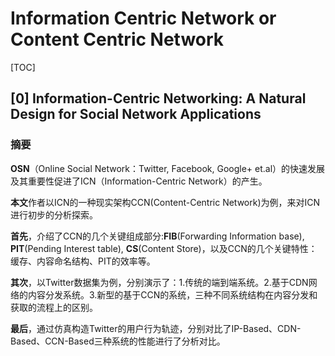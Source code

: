 # Information Centric Network or Content Centric Network

[TOC]

## [0] Information-Centric Networking: A Natural Design for Social Network Applications

### 摘要
**OSN**（Online Social Network：Twitter, Facebook, Google+ et.al）的快速发展及其重要性促进了ICN（Information-Centric Network）的产生。

**本文**作者以ICN的一种现实架构CCN(Content-Centric Network)为例，来对ICN进行初步的分析探索。

**首先**，介绍了CCN的几个关键组成部分:**FIB**(Forwarding Information base), **PIT**(Pending Interest table), **CS**(Content Store)，以及CCN的几个关键特性：缓存、内容命名结构、PIT的效率等。

**其次**，以Twitter数据集为例，分别演示了：1.传统的端到端系统。2.基于CDN网络的内容分发系统。3.新型的基于CCN的系统，三种不同系统结构在内容分发和获取的流程上的区别。

**最后**，通过仿真构造Twitter的用户行为轨迹，分别对比了IP-Based、CDN-Based、CCN-Based三种系统的性能进行了分析对比。